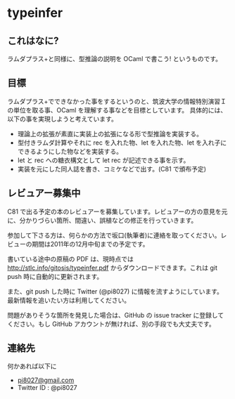 
# typeinfer

## これはなに?

ラムダプラス+と同様に、型推論の説明を OCaml で書こう! というものです。

## 目標

ラムダプラス+でできなかった事をするというのと、筑波大学の情報特別演習Ｉの単位を取る事、OCaml を理解する事などを目標としています。
具体的には、以下の事を実現しようと考えています。

- 理論上の拡張が素直に実装上の拡張になる形で型推論を実装する。
- 型付きラムダ計算やそれに rec を入れた物、let を入れた物、let を入れ子にできるようにした物などを実装する。
- let と rec への糖衣構文として let rec が記述できる事を示す。
- 実装を元にした同人誌を書き、コミケなどで出す。(C81 で頒布予定)

## レビュアー募集中

C81 で出る予定の本のレビュアーを募集しています。レビュアーの方の意見を元に、分かりづらい箇所、間違い、誤植などの修正を行っていきます。

参加して下さる方は、何らかの方法で坂口(執筆者)に連絡を取ってください。レビューの期間は2011年の12月中旬までの予定です。

書いている途中の原稿の PDF は、現時点では http://stlc.info/gitosis/typeinfer.pdf からダウンロードできます。これは git push 時に自動的に更新されます。

また、git push した時に Twitter (@pi8027) に情報を流すようにしています。最新情報を追いたい方は利用してください。

問題がありそうな箇所を発見した場合は、GitHub の issue tracker に登録してください。もし GitHub アカウントが無ければ、別の手段でも大丈夫です。

## 連絡先

何かあれば以下に

- pi8027@gmail.com
- Twitter ID : @pi8027

